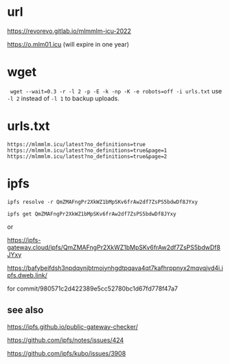 # url
https://revorevo.gitlab.io/mlmmlm-icu-2022

https://o.mlm01.icu 
(will expire in one year)

# wget
` wget --wait=0.3 -r -l 2 -p -E -k -np -K -e robots=off -i urls.txt`
use `-l 2` instead of `-l 1` to backup uploads.
# urls.txt
```
https://mlmmlm.icu/latest?no_definitions=true
https://mlmmlm.icu/latest?no_definitions=true&page=1
https://mlmmlm.icu/latest?no_definitions=true&page=2

```
# ipfs

`ipfs resolve -r QmZMAFngPr2XkWZ1bMpSKv6frAw2df7ZsPS5bdwDf8JYxy`


`ipfs get QmZMAFngPr2XkWZ1bMpSKv6frAw2df7ZsPS5bdwDf8JYxy`


or

https://ipfs-gateway.cloud/ipfs/QmZMAFngPr2XkWZ1bMpSKv6frAw2df7ZsPS5bdwDf8JYxy

https://bafybeifdsh3npdqynjbtmoiynhgdtpqava4qt7kafhrppnyx2mqvqjvd4i.ipfs.dweb.link/

for commit/980571c2d422389e5cc52780bc1d67fd778f47a7

## see also

https://ipfs.github.io/public-gateway-checker/

https://github.com/ipfs/notes/issues/424

https://github.com/ipfs/kubo/issues/3908
